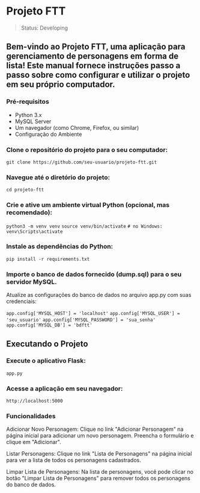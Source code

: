 # Projeto FTT
> Status: Developing

## Bem-vindo ao Projeto FTT, uma aplicação para gerenciamento de personagens em forma de lista! Este manual fornece instruções passo a passo sobre como configurar e utilizar o projeto em seu próprio computador.


### Pré-requisitos
+ Python 3.x
+ MySQL Server
+ Um navegador (como Chrome, Firefox, ou similar)
+ Configuração do Ambiente

### Clone o repositório do projeto para o seu computador:

```git clone https://github.com/seu-usuario/projeto-ftt.git```

### Navegue até o diretório do projeto:

```cd projeto-ftt ```

### Crie e ative um ambiente virtual Python (opcional, mas recomendado):

```python3 -m venv venv```
```source venv/bin/activate```
```# no Windows: venv\Scripts\activate```

### Instale as dependências do Python:

```pip install -r requirements.txt```

### Importe o banco de dados fornecido (dump.sql) para o seu servidor MySQL.
Atualize as configurações do banco de dados no arquivo app.py com suas credenciais:

```app.config['MYSQL_HOST'] = 'localhost'```
```app.config['MYSQL_USER'] = 'seu_usuario'```
```app.config['MYSQL_PASSWORD'] = 'sua_senha'```
```app.config['MYSQL_DB'] = 'bdftt'```

## Executando o Projeto
### Execute o aplicativo Flask:

```app.py```

### Acesse a aplicação em seu navegador:

```http://localhost:5000```

### Funcionalidades
Adicionar Novo Personagem: Clique no link "Adicionar Personagem" na página inicial para adicionar um novo personagem. Preencha o formulário e clique em "Adicionar".

Listar Personagens: Clique no link "Lista de Personagens" na página inicial para ver a lista de todos os personagens cadastrados.

Limpar Lista de Personagens: Na lista de personagens, você pode clicar no botão "Limpar Lista de Personagens" para remover todos os personagens do banco de dados.

